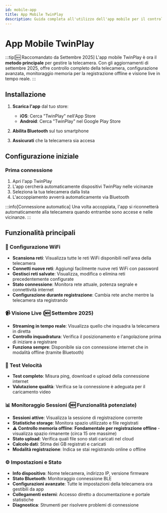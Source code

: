 ```yaml
---
id: mobile-app
title: App Mobile TwinPlay
description: Guida completa all'utilizzo dell'app mobile per il controllo remoto della telecamera.
---
```


# App Mobile TwinPlay

:::tip[🆕 Raccomandato da Settembre 2025]
L'app mobile TwinPlay è ora il **metodo principale** per gestire la telecamera. Con gli aggiornamenti di settembre 2025, offre controllo completo della telecamera, configurazione avanzata, monitoraggio memoria per la registrazione offline e visione live in tempo reale.
:::

## Installazione

1. **Scarica l'app** dal tuo store:
   - **iOS**: Cerca "TwinPlay" nell'App Store
   - **Android**: Cerca "TwinPlay" nel Google Play Store

2. **Abilita Bluetooth** sul tuo smartphone
3. **Assicurati** che la telecamera sia accesa

## Configurazione iniziale

### Prima connessione
1. Apri l'app TwinPlay
2. L'app cercherà automaticamente dispositivi TwinPlay nelle vicinanze
3. Seleziona la tua telecamera dalla lista
4. L'accoppiamento avverrà automaticamente via Bluetooth

:::info[Connessione automatica]
Una volta accoppiata, l'app si riconnetterà automaticamente alla telecamera quando entrambe sono accese e nelle vicinanze.
:::

## Funzionalità principali

### 📡 Configurazione WiFi
- **Scansiona reti**: Visualizza tutte le reti WiFi disponibili nell'area della telecamera
- **Connetti nuove reti**: Aggiungi facilmente nuove reti WiFi con password
- **Gestisci reti salvate**: Visualizza, modifica o elimina reti precedentemente configurate
- **Stato connessione**: Monitora rete attuale, potenza segnale e connettività internet
- **Configurazione durante registrazione**: Cambia rete anche mentre la telecamera sta registrando

### 📹 Visione Live (🆕 Settembre 2025)
- **Streaming in tempo reale**: Visualizza quello che inquadra la telecamera in diretta
- **Controllo inquadratura**: Verifica il posizionamento e l'angolazione prima di iniziare a registrare
- **Funziona sempre**: Disponibile sia con connessione internet che in modalità offline (tramite Bluetooth)

### 🚀 Test Velocità
- **Test completo**: Misura ping, download e upload della connessione internet
- **Valutazione qualità**: Verifica se la connessione è adeguata per il caricamento video 

### 📊 Monitoraggio Sessioni (🆕 Funzionalità potenziate)
- **Sessioni attive**: Visualizza la sessione di registrazione corrente
- **Statistiche storage**: Monitora spazio utilizzato e file registrati
- **⚠️ Controllo memoria offline**: **Fondamentale per registrazione offline** - visualizza spazio rimanente (circa 15 ore massime)
- **Stato upload**: Verifica quali file sono stati caricati nel cloud
- **Calcolo dati**: Stima dei GB registrati e caricati
- **Modalità registrazione**: Indica se stai registrando online o offline

### ⚙️ Impostazioni e Stato
- **Info dispositivo**: Nome telecamera, indirizzo IP, versione firmware
- **Stato Bluetooth**: Monitoraggio connessione BLE
- **Configurazioni avanzate**: Tutte le impostazioni della telecamera ora gestibili da app
- **Collegamenti esterni**: Accesso diretto a documentazione e portale statistiche
- **Diagnostica**: Strumenti per risolvere problemi di connessione

